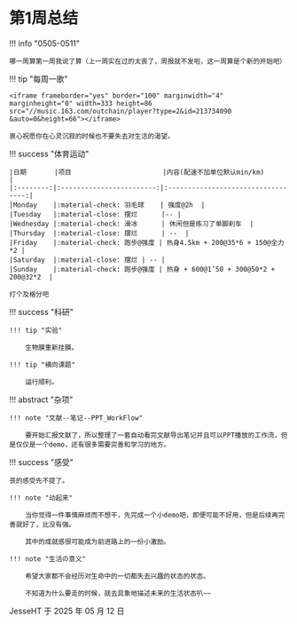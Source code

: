 # 第1周总结

!!! info "0505-0511"

    哪一周算第一周我说了算（上一周实在过的太丧了，周报就不发啦，这一周算是个新的开始吧）
    
!!! tip "每周一歌"

    <iframe frameborder="yes" border="100" marginwidth="4" marginheight="0" width=333 height=86 src="//music.163.com/outchain/player?type=2&id=213734090   &auto=0&height=66"></iframe>

    衷心祝愿你在心灵沉寂的时候也不要失去对生活的渴望。
    
!!! success "体育运动"

    |日期       |项目                       |内容(配速不加单位默认min/km)           |
    |:--------:|:------------------------:|:----------------------------------:|
    |Monday    |:material-check: 羽毛球    | 强度@2h  |
    |Tuesday   |:material-close: 摆烂      |-- |
    |Wednesday |:material-check: 滑冰      | 休闲但是练习了单脚刹车  |
    |Thursday  |:material-close: 摆烂      | --  |
    |Friday    |:material-check: 跑步@强度 | 热身4.5km + 200@35*6 + 150@全力*2 |
    |Saturday  |:material-close: 摆烂 | -- |
    |Sunday    |:material-check: 跑步@强度 | 热身 + 600@1’50 + 300@50*2 + 200@32*2  |

    打个及格分吧

!!! success "科研"

    !!! tip "实验"
    
        生物膜重新挂膜。

    !!! tip "横向课题"

        运行顺利。

!!! abstract "杂项"

    !!! note "文献--笔记--PPT_WorkFlow"

        要开始汇报文献了，所以整理了一套自动看完文献导出笔记并且可以PPT播放的工作流，但是仅仅是一个demo，还有很多需要完善和学习的地方。

!!! success "感受"

    丧的感受先不提了。

    !!! note "动起来"
        
        当你觉得一件事情麻烦而不想干，先完成一个小demo吧，即便可能不好用，但是后续再完善就好了，比没有强。

        其中的成就感很可能成为前进路上的一份小激励。
    
    !!! note "生活の意义"

        希望大家都不会经历对生命中的一切都失去兴趣的状态的状态。

        不知道为什么要走的时候，就去具象地描述未来的生活状态叭~~

JesseHT 于 2025 年 05 月 12 日